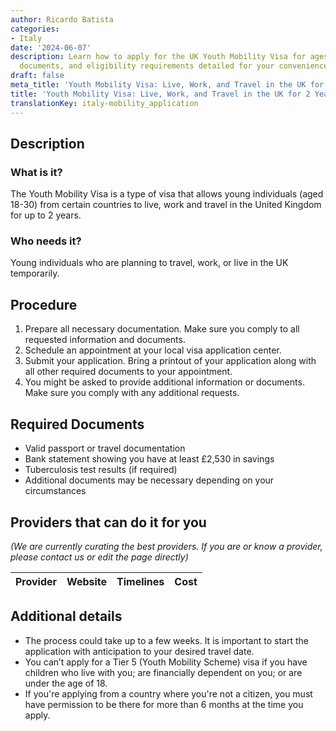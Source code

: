 ```yaml
---
author: Ricardo Batista
categories:
- Italy
date: '2024-06-07'
description: Learn how to apply for the UK Youth Mobility Visa for ages 18-30. Steps,
  documents, and eligibility requirements detailed for your convenience.
draft: false
meta_title: 'Youth Mobility Visa: Live, Work, and Travel in the UK for 2 Years'
title: 'Youth Mobility Visa: Live, Work, and Travel in the UK for 2 Years'
translationKey: italy-mobility_application
---
```


## Description
### What is it?
The Youth Mobility Visa is a type of visa that allows young individuals (aged 18-30) from certain countries to live, work and travel in the United Kingdom for up to 2 years.
### Who needs it?
Young individuals who are planning to travel, work, or live in the UK temporarily.

## Procedure
1. Prepare all necessary documentation. Make sure you comply to all requested information and documents.
2. Schedule an appointment at your local visa application center. 
3. Submit your application. Bring a printout of your application along with all other required documents to your appointment.
4. You might be asked to provide additional information or documents. Make sure you comply with any additional requests.

## Required Documents
- Valid passport or travel documentation
- Bank statement showing you have at least £2,530 in savings
- Tuberculosis test results (if required)
- Additional documents may be necessary depending on your circumstances

## Providers that can do it for you

_(We are currently curating the best providers. If you are or know a provider, please contact us or edit the page directly)_

| Provider        |     Website     |     Timelines    |       Cost      |
| --------------- | --------------- |  :-------------: | :-------------: |

## Additional details
- The process could take up to a few weeks. It is important to start the application with anticipation to your desired travel date.
- You can’t apply for a Tier 5 (Youth Mobility Scheme) visa if you have children who live with you; are financially dependent on you; or are under the age of 18.
- If you're applying from a country where you're not a citizen, you must have permission to be there for more than 6 months at the time you apply.